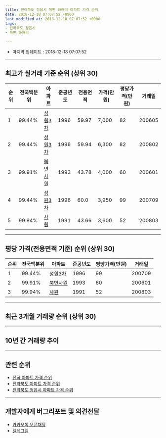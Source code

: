 ```yaml
---
title: 전라북도 정읍시 북면 화해리 아파트 가격 순위
date: 2018-12-18 07:07:52 +0900
last_modified_at: 2018-12-18 07:07:52 +0900
tags:
- 전라북도 정읍시
- 북면 화해리

---
```


* 마지막 업데이트 : 2018-12-18 07:07:52

---

## 최고가 실거래 기준 순위 (상위 30)


|순위|전국백분위|아파트|준공년도|전용면적|가격(만원)|평당가격(만원)|거래일|
|---|---|---|---|---|---|---|---|
|1|99.44%|[성원3차](https://search.naver.com/search.naver?query=%EC%A0%84%EB%9D%BC%EB%B6%81%EB%8F%84+%EC%A0%95%EC%9D%8D%EC%8B%9C+%EB%B6%81%EB%A9%B4+%ED%99%94%ED%95%B4%EB%A6%AC+%EC%84%B1%EC%9B%903%EC%B0%A8)|1996|59.97|7,000|82|200605|
|2|99.44%|[성원3차](https://search.naver.com/search.naver?query=%EC%A0%84%EB%9D%BC%EB%B6%81%EB%8F%84+%EC%A0%95%EC%9D%8D%EC%8B%9C+%EB%B6%81%EB%A9%B4+%ED%99%94%ED%95%B4%EB%A6%AC+%EC%84%B1%EC%9B%903%EC%B0%A8)|1996|59.94|6,300|82|200802|
|3|99.91%|[북면사원](https://search.naver.com/search.naver?query=%EC%A0%84%EB%9D%BC%EB%B6%81%EB%8F%84+%EC%A0%95%EC%9D%8D%EC%8B%9C+%EB%B6%81%EB%A9%B4+%ED%99%94%ED%95%B4%EB%A6%AC+%EB%B6%81%EB%A9%B4%EC%82%AC%EC%9B%90)|1993|43.78|4,000|60|200601|
|4|99.44%|[성원3차](https://search.naver.com/search.naver?query=%EC%A0%84%EB%9D%BC%EB%B6%81%EB%8F%84+%EC%A0%95%EC%9D%8D%EC%8B%9C+%EB%B6%81%EB%A9%B4+%ED%99%94%ED%95%B4%EB%A6%AC+%EC%84%B1%EC%9B%903%EC%B0%A8)|1996|60.0|3,950|99|200709|
|5|99.94%|[사원](https://search.naver.com/search.naver?query=%EC%A0%84%EB%9D%BC%EB%B6%81%EB%8F%84+%EC%A0%95%EC%9D%8D%EC%8B%9C+%EB%B6%81%EB%A9%B4+%ED%99%94%ED%95%B4%EB%A6%AC+%EC%82%AC%EC%9B%90)|1991|43.66|3,600|52|200803|


---

## 평당 가격(전용면적 기준) 순위 (상위 30)


|순위|전국백분위|아파트|준공년도|평당가격(만원)|거래일|
|---|---|---|---|---|---|
|1|99.44%|[성원3차](https://search.naver.com/search.naver?query=%EC%A0%84%EB%9D%BC%EB%B6%81%EB%8F%84+%EC%A0%95%EC%9D%8D%EC%8B%9C+%EB%B6%81%EB%A9%B4+%ED%99%94%ED%95%B4%EB%A6%AC+%EC%84%B1%EC%9B%903%EC%B0%A8)|1996|99|200709|
|2|99.91%|[북면사원](https://search.naver.com/search.naver?query=%EC%A0%84%EB%9D%BC%EB%B6%81%EB%8F%84+%EC%A0%95%EC%9D%8D%EC%8B%9C+%EB%B6%81%EB%A9%B4+%ED%99%94%ED%95%B4%EB%A6%AC+%EB%B6%81%EB%A9%B4%EC%82%AC%EC%9B%90)|1993|60|200601|
|3|99.94%|[사원](https://search.naver.com/search.naver?query=%EC%A0%84%EB%9D%BC%EB%B6%81%EB%8F%84+%EC%A0%95%EC%9D%8D%EC%8B%9C+%EB%B6%81%EB%A9%B4+%ED%99%94%ED%95%B4%EB%A6%AC+%EC%82%AC%EC%9B%90)|1991|52|200803|


---

## 최근 3개월 거래량 순위 (상위 30)


<div style="width:100%;">
    <canvas id="deal_count_ranking" height="250"></canvas>
</div>


<script>
new Chart(document.getElementById("deal_count_ranking"), {
    type: 'horizontalBar',
    data: {
        labels: ['북면사원', '성원3차', '사원'],
        datasets: [{
            label: '실거래 수',
            data: [3, 3, 2],
            borderColor: "rgba(255, 0, 128, 1)",
            backgroundColor: "rgba(255, 0, 128, 0.5)",
            fill: false,
        }]
    },
    options: {
        responsive: true,
        title: {
            display: true,
            text: '최근 3개월 거래량 순위'
        },
        tooltips: {
            mode: 'index',
            intersect: false,
            callbacks: {
                title: function(tooltipItems, data) {
                    return "실거래 수:";
                },
                label: function(tooltipItem, data) {
                    return data.labels[tooltipItem.index] + ": " + tooltipItem.xLabel;
                }
            }
        },
        hover: {
            mode: 'nearest',
            intersect: true
        },
        scales: {
            xAxes: [{
                display: true,
                scaleLabel: {
                    display: true,
                    labelString: '실거래 수'
                },
                ticks: {
                    suggestedMin: 0,
                }
            }],
            yAxes: [{
                display: true,
                ticks: {
                    autoSkip: false,
                    callback: function(value, index, values) {
                        if (value.length > 15)
                            return value.substr(0, 13) + "...";
                        else
                            return value;
                    }
                },
                scaleLabel: {
                    display: false,
                }
            }]
        }
    }
});

</script>


---

## 10년 간 거래량 추이


<div style="width:100%;">
    <canvas id="deal_progress" height="250"></canvas>
</div>

<script>
new Chart(document.getElementById("deal_progress"), {
    type: 'line',
    data: {
        labels: ['200812','200901','200902','200903','200904','200905','200906','200907','200908','200909','200910','200911','200912','201001','201002','201003','201004','201005','201006','201007','201008','201009','201010','201011','201012','201101','201102','201103','201104','201105','201106','201107','201108','201109','201110','201111','201112','201201','201202','201203','201204','201205','201206','201207','201208','201209','201210','201211','201212','201301','201302','201303','201304','201305','201306','201307','201308','201309','201310','201311','201312','201401','201402','201403','201404','201405','201406','201407','201408','201409','201410','201411','201412','201501','201502','201503','201504','201505','201506','201507','201508','201509','201510','201511','201512','201601','201602','201603','201604','201605','201606','201607','201608','201609','201610','201611','201612','201701','201702','201703','201704','201705','201706','201707','201708','201709','201710','201711','201712','201801','201802','201803','201804','201805','201806','201807','201808','201809','201810','201811','201812'],
        datasets: [{
            label: '실거래 수',
            pointRadius: 1,
            data: [3, 2, 5, 8, 5, 2, 4, 3, 2, 3, 5, 7, 7, 4, 0, 5, 4, 5, 6, 4, 3, 2, 5, 8, 4, 4, 2, 3, 6, 3, 4, 4, 1, 4, 5, 5, 7, 4, 7, 3, 6, 3, 6, 1, 1, 3, 6, 5, 3, 3, 3, 5, 4, 4, 4, 2, 4, 2, 1, 5, 1, 3, 2, 2, 2, 2, 8, 6, 4, 6, 2, 3, 3, 2, 1, 6, 3, 6, 6, 1, 6, 2, 3, 5, 4, 5, 7, 2, 6, 1, 7, 5, 0, 7, 5, 2, 0, 2, 6, 3, 7, 5, 3, 4, 2, 1, 4, 1, 4, 0, 0, 1, 4, 4, 4, 4, 1, 5, 5, 3, 0],
            borderColor: "rgba(255, 201, 14, 1)",
            backgroundColor: "rgba(255, 201, 14, 0.5)",
            fill: true,
        }]
    },
    options: {
        responsive: true,
        title: {
            display: true,
            text: '10년간 거래량 추이'
        },
        tooltips: {
            mode: 'index',
            intersect: false,
        },
        hover: {
            mode: 'nearest',
            intersect: true
        },
        scales: {
            xAxes: [{
                display: true,
                scaleLabel: {
                    display: true,
                    labelString: '년/월'
                }
            }],
            yAxes: [{
                display: true,
                ticks: {
                    suggestedMin: 0,
                },
                scaleLabel: {
                    display: true,
                    labelString: '실거래 수'
                }
            }]
        }
    }
});

</script>


---

## 관련 순위

- [전국 아파트 가격 순위](https://inasie.github.io/apt-ranking/전국)
- [전라북도 아파트 가격 순위](https://inasie.github.io/apt-ranking/전라북도)
- [전라북도 정읍시 아파트 가격 순위](https://inasie.github.io/apt-ranking/전라북도-정읍시)


---

## 개발자에게 버그리포트 및 의견전달

- [카카오톡 오픈채팅](https://open.kakao.com/o/gLJUAP4)
- [텔레그램](https://t.me/inasie)

